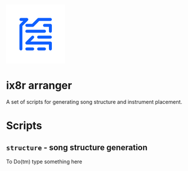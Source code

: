![arranger logo](logo.png)

# ix8r arranger

A set of scripts for generating song structure and instrument placement.

# Scripts

## `structure` - song structure generation

To Do(tm) type something here